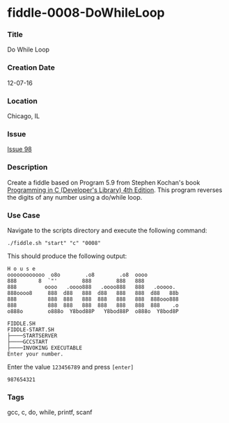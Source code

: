 fiddle-0008-DoWhileLoop
======

### Title

Do While Loop


### Creation Date

12-07-16


### Location

Chicago, IL


### Issue

[Issue 98](https://github.com/bradyhouse/house/issues/98)


### Description

Create a fiddle based on Program 5.9 from Stephen Kochan's book [Programming in C (Developer's Library) 4th Edition](http://a.co/1QJ9MDN).  This program
reverses the digits of any number using a do/while loop.


### Use Case

Navigate to the scripts directory and execute the following command:

    ./fiddle.sh "start" "c" "0008"
    
This should produce the following output:

    H o u s e
    oooooooooooo  o8o        .o8        .o8  oooo
    888       8  `"'        888        888   888
    888         oooo   .oooo888   .oooo888   888   .ooooo.
    888oooo8     888  d88   888  d88   888   888  d88   88b
    888          888  888   888  888   888   888  888ooo888
    888          888  888   888  888   888   888  888    .o
    o888o        o888o  Y8bod88P   Y8bod88P  o888o  Y8bod8P
    
    FIDDLE.SH
    FIDDLE-START.SH
    ├────STARTSERVER
    ├────GCCSTART
    ├────INVOKING EXECUTABLE
    Enter your number.

    
Enter the value `123456789` and press `[enter]`
    
    987654321



### Tags

gcc, c, do, while, printf, scanf
